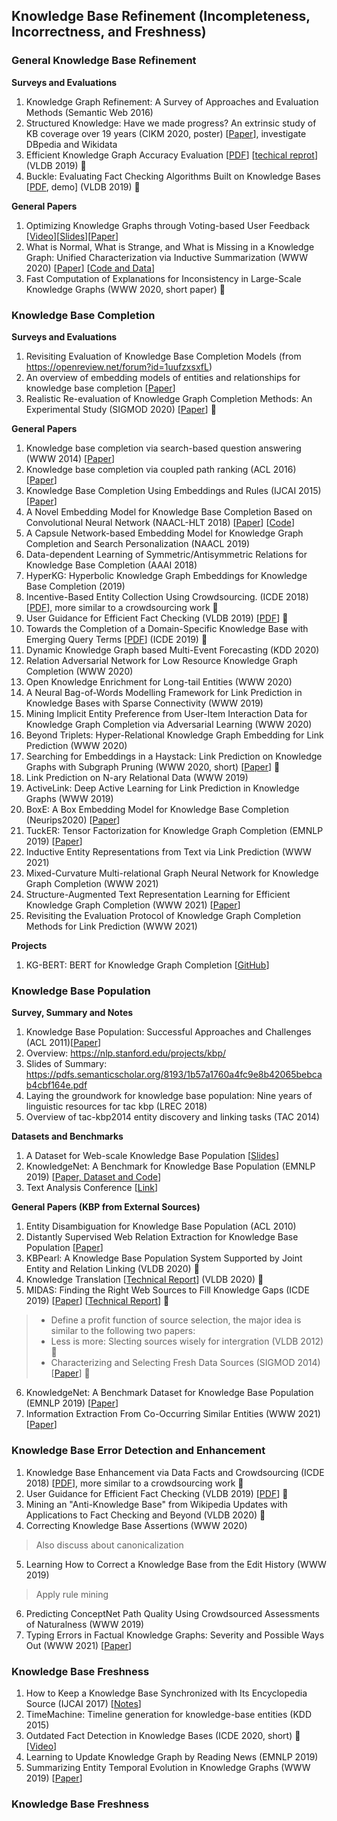 ## Knowledge Base Refinement (Incompleteness, Incorrectness, and Freshness)

### General Knowledge Base Refinement

__Surveys and Evaluations__
1. Knowledge Graph Refinement: A Survey of Approaches and Evaluation Methods (Semantic Web 2016)
2. Structured Knowledge: Have we made progress? An extrinsic study of KB coverage over 19 years (CIKM 2020, poster) [[Paper](https://dl.acm.org/doi/pdf/10.1145/3340531.3417447)], investigate DBpedia and Wikidata
4. Efficient Knowledge Graph Accuracy Evaluation [[PDF](https://arxiv.org/pdf/1907.09657.pdf)]  [[techical reprot](https://users.cs.duke.edu/~jygao/KG_eval_vldb_full.pdf)] (VLDB 2019) 🌟
5. Buckle: Evaluating Fact Checking Algorithms Built on Knowledge Bases [[PDF](http://www.eurecom.fr/fr/publication/5468/download/data-publi-5468.pdf), demo] (VLDB 2019) 🌟

__General Papers__
1. Optimizing Knowledge Graphs through Voting-based User Feedback [[Video](https://www.google.com/url?q=https://drive.google.com/open?id%3D18T_LjZIo6Fr3GhPVLFr3NtqOyHASdxAy&sa=D&ust=1587488616452000&usg=AFQjCNFS1PMHv1YoTTadm-1_KDEsuHZywg)][[Slides](https://www.google.com/url?q=https://drive.google.com/open?id%3D1aqOTcSYJON-aONp0PPCoUpz9rNr0lKZb&sa=D&ust=1587488616452000&usg=AFQjCNHJkIFfvJ5mARJ2fHMXfSXwljABTg)][[Paper](https://conferences.computer.org/icde/2020/pdfs/ICDE2020-5acyuqhpJ6L9P042wmjY1p/290300a421/290300a421.pdf)]
2. What is Normal, What is Strange, and What is Missing in a Knowledge Graph: Unified Characterization via Inductive Summarization (WWW 2020) [[Paper](https://dl.acm.org/doi/pdf/10.1145/3366423.3380189)] [[Code and Data](https://github.com/GemsLab/KGist)]
3. Fast Computation of Explanations for Inconsistency in Large-Scale Knowledge Graphs (WWW 2020, short paper) 🌟


### Knowledge Base Completion
__Surveys and Evaluations__
1. Revisiting Evaluation of Knowledge Base Completion Models (from https://openreview.net/forum?id=1uufzxsxfL)
2. An overview of embedding models of entities and relationships for knowledge base completion [[Paper](https://arxiv.org/pdf/1703.08098.pdf)]
3. Realistic Re-evaluation of Knowledge Graph Completion Methods: An Experimental Study (SIGMOD 2020) [[Paper](https://dl.acm.org/doi/pdf/10.1145/3318464.3380599)] 🌟

__General Papers__
1. Knowledge base completion via search-based question answering (WWW 2014) [[Paper](https://dl.acm.org/citation.cfm?id=2568032)]
2. Knowledge base completion via coupled path ranking (ACL 2016) [[Paper](https://www.aclweb.org/anthology/P16-1124)]
3. Knowledge Base Completion Using Embeddings and Rules (IJCAI 2015) [[Paper](https://www.ijcai.org/Proceedings/15/Papers/264.pdf)]
4. A Novel Embedding Model for Knowledge Base Completion Based on Convolutional Neural Network (NAACL-HLT 2018) [[Paper](https://www.aclweb.org/anthology/N18-2053.pdf)] [[Code](https://github.com/daiquocnguyen/ConvKB)]
5. A Capsule Network-based Embedding Model for Knowledge Graph Completion and Search Personalization (NAACL 2019)
6. Data-dependent Learning of Symmetric/Antisymmetric Relations for Knowledge Base Completion (AAAI 2018)
7. HyperKG: Hyperbolic Knowledge Graph Embeddings for Knowledge Base Completion (2019)
8. Incentive-Based Entity Collection Using Crowdsourcing. (ICDE 2018) [[PDF](http://dbgroup.cs.tsinghua.edu.cn/ligl/papers/icde18-crowdec.pdf)], more similar to a crowdsourcing work 🌟
9. User Guidance for Efficient Fact Checking (VLDB 2019) [[PDF](https://dl.acm.org/citation.cfm?id=3324031.3341984)] 🌟
10. Towards the Completion of a Domain-Specific Knowledge Base with Emerging Query Terms [[PDF](https://ieeexplore.ieee.org/abstract/document/8731487)] (ICDE 2019) 🌟 
11. Dynamic Knowledge Graph based Multi-Event Forecasting (KDD 2020)
12. Relation Adversarial Network for Low Resource Knowledge Graph Completion (WWW 2020)
13. Open Knowledge Enrichment for Long-tail Entities (WWW 2020)
14. A Neural Bag-of-Words Modelling Framework for Link Prediction in Knowledge Bases with Sparse Connectivity (WWW 2019)
15. Mining Implicit Entity Preference from User-Item Interaction Data for Knowledge Graph Completion via Adversarial Learning (WWW 2020)
16. Beyond Triplets: Hyper-Relational Knowledge Graph Embedding for Link Prediction (WWW 2020)
17. Searching for Embeddings in a Haystack: Link Prediction on Knowledge Graphs with Subgraph Pruning (WWW 2020, short) [[Paper](https://dl.acm.org/doi/pdf/10.1145/3366423.3380043)]  🌟
18. Link Prediction on N-ary Relational Data (WWW 2019)
19. ActiveLink: Deep Active Learning for Link Prediction in Knowledge Graphs (WWW 2019)
20. BoxE: A Box Embedding Model for Knowledge Base Completion (Neurips2020) [[Paper](https://arxiv.org/pdf/2007.06267)]
21. TuckER: Tensor Factorization for Knowledge Graph Completion (EMNLP 2019) [[Paper](https://arxiv.org/abs/1901.09590)]
22. Inductive Entity Representations from Text via Link Prediction (WWW 2021)
23. Mixed-Curvature Multi-relational Graph Neural Network for Knowledge Graph Completion (WWW 2021)
24. Structure-Augmented Text Representation Learning for Efficient Knowledge Graph Completion (WWW 2021) [[Paper](https://arxiv.org/pdf/2004.14781.pdf)]
25. Revisiting the Evaluation Protocol of Knowledge Graph Completion Methods for Link Prediction (WWW 2021) 

__Projects__
1. KG-BERT: BERT for Knowledge Graph Completion [[GitHub](https://github.com/yao8839836/kg-bert)]



### Knowledge Base Population
__Survey, Summary and Notes__
1. Knowledge Base Population: Successful Approaches and Challenges (ACL 2011)[[Paper](https://www.aclweb.org/anthology/P11-1115.pdf)]
2. Overview: https://nlp.stanford.edu/projects/kbp/
3. Slides of Summary: https://pdfs.semanticscholar.org/8193/1b57a1760a4fc9e8b42065bebcab4cbf164e.pdf
4. Laying the groundwork for knowledge base population: Nine years of linguistic resources for tac kbp (LREC 2018)
5. Overview of tac-kbp2014 entity discovery and linking tasks (TAC 2014)

__Datasets and Benchmarks__
1. A Dataset for Web-scale Knowledge Base Population [[Slides](https://pdfs.semanticscholar.org/8193/1b57a1760a4fc9e8b42065bebcab4cbf164e.pdf)]
2. KnowledgeNet: A Benchmark for Knowledge Base Population (EMNLP 2019) [[Paper, Dataset and Code](https://blog.diffbot.com/knowledgenet-a-benchmark-for-knowledge-base-population/)]
3. Text Analysis Conference [[Link](https://tac.nist.gov/)]

__General Papers (KBP from External Sources)__
1. Entity Disambiguation for Knowledge Base Population (ACL 2010)
2. Distantly Supervised Web Relation Extraction for Knowledge Base Population [[Paper](http://www.semantic-web-journal.net/system/files/swj885.pdf)]
3. KBPearl: A Knowledge Base Population System Supported by Joint Entity and Relation Linking (VLDB 2020) 🌟
4. Knowledge Translation [[Technical Report](https://arxiv.org/pdf/2008.01208.pdf)] (VLDB 2020) 🌟
5. MIDAS: Finding the Right Web Sources to Fill Knowledge Gaps (ICDE 2019) [[Paper](https://people.cs.umass.edu/~ameli/projects/midas/papers/paper364.pdf)] [[Technical Report](https://people.cs.umass.edu/~xlwang/midas-paper.pdf)] 🌟
> * Define a profit function of source selection, the major idea is similar to the following two papers:
> * Less is more: Slecting sources wisely for intergration (VLDB 2012) 🌟
> * Characterizing and Selecting Fresh Data Sources (SIGMOD 2014) [[Paper](http://lunadong.com/publication/selectFreshSources_sigmod.pdf)] 🌟
6. KnowledgeNet: A Benchmark Dataset for Knowledge Base Population (EMNLP 2019) [[Paper](https://www.aclweb.org/anthology/D19-1069.pdf)]
7. Information Extraction From Co-Occurring Similar Entities (WWW 2021) [[Paper](https://arxiv.org/pdf/2102.05444.pdf)]

### Knowledge Base Error Detection and Enhancement
1. Knowledge Base Enhancement via Data Facts and Crowdsourcing (ICDE 2018) [[PDF](https://ieeexplore.ieee.org/document/8509324)], more similar to a crowdsourcing work 🌟
2. User Guidance for Efficient Fact Checking (VLDB 2019) [[PDF](https://dl.acm.org/citation.cfm?id=3324031.3341984)] 🌟
3. Mining an "Anti-Knowledge Base" from Wikipedia Updates with Applications to Fact Checking and Beyond (VLDB 2020) 🌟
4. Correcting Knowledge Base Assertions (WWW 2020)
> Also discuss about canonicalization
5. Learning How to Correct a Knowledge Base from the Edit History (WWW 2019)
> Apply rule mining
6. Predicting ConceptNet Path Quality Using Crowdsourced Assessments of Naturalness (WWW 2019)
7. Typing Errors in Factual Knowledge Graphs: Severity and Possible Ways Out (WWW 2021) [[Paper](https://arxiv.org/pdf/2102.02307.pdf)]

### Knowledge Base Freshness
1. How to Keep a Knowledge Base Synchronized with Its Encyclopedia Source (IJCAI 2017) [[Notes](https://zhuanlan.zhihu.com/p/30803950)]
2. TimeMachine: Timeline generation for knowledge-base entities (KDD 2015)
3. Outdated Fact Detection in Knowledge Bases (ICDE 2020, short) 🌟 [[Video](https://www.youtube.com/watch?v=yVn6uucEIvk)]
4. Learning to Update Knowledge Graph by Reading News (EMNLP 2019)
5. Summarizing Entity Temporal Evolution in Knowledge Graphs (WWW 2019) [[Paper](https://dl.acm.org/doi/pdf/10.1145/3308560.3316521)]

### Knowledge Base Freshness
